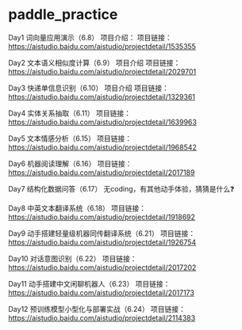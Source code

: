 # paddle_practice
Day1 词向量应用演示（6.8）
项目介绍： 项目链接：https://aistudio.baidu.com/aistudio/projectdetail/1535355

Day2 文本语义相似度计算（6.9）
项目介绍 项目链接：https://aistudio.baidu.com/aistudio/projectdetail/2029701

Day3 快递单信息识别（6.10）
项目介绍 项目链接：https://aistudio.baidu.com/aistudio/projectdetail/1329361

Day4 实体关系抽取（6.11）
项目链接：https://aistudio.baidu.com/aistudio/projectdetail/1639963

Day5 文本情感分析（6.15）
项目链接：https://aistudio.baidu.com/aistudio/projectdetail/1968542

Day6 机器阅读理解（6.16）
项目链接：https://aistudio.baidu.com/aistudio/projectdetail/2017189

Day7 结构化数据问答（6.17）
无coding，有其他动手体验，猜猜是什么❓

Day8 中英文本翻译系统（6.18）
项目链接：https://aistudio.baidu.com/aistudio/projectdetail/1918692

Day9 动手搭建轻量级机器同传翻译系统（6.21）
项目链接：https://aistudio.baidu.com/aistudio/projectdetail/1926754

Day10 对话意图识别（6.22）
项目链接：https://aistudio.baidu.com/aistudio/projectdetail/2017202

Day11 动手搭建中文闲聊机器人（6.23）
项目链接：https://aistudio.baidu.com/aistudio/projectdetail/2017173

Day12 预训练模型小型化与部署实战（6.24）
项目链接：https://aistudio.baidu.com/aistudio/projectdetail/2114383
